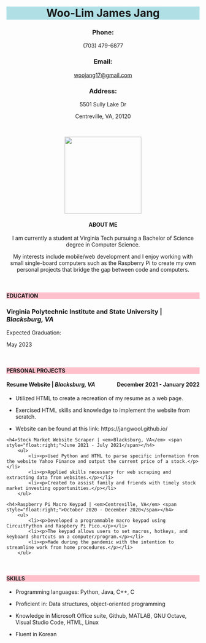 <html lang="en">

<head>
    <meta charset="utf-8">
    <meta name="viewport" content="width=device-width, initial-scale=1.0, maximum-scale=1.0, user-scalable=no">	
    <meta name="author" content="Woo-Lim James Jang">
<title>TITLE</title>
</head>

<body>
<p style="background-image: url('back.jpg');">
<h1 align="center" style="background-color:powderblue;">Woo-Lim James Jang</h1>
    <h3 align="center">Phone:</h3> <p align="center">(703) 479-6877</p>
        <h3 align="center">Email:</h3> <p align="center"><a href="mailto:woojang17@gmail.com">woojang17@gmail.com</a></p>
            <h3 align="center">Address:</h3> <p align="center">5501 Sully Lake Dr</p> <p align="center">Centreville, VA, 20120</p>
                <br>
</p>

<style>
.center {
    display: block;
    margin-left: auto;
    margin-right: auto;
    width: 50%;
    width: 200px;
    height: 200px;
}
</style>

<a href="https://lh3.googleusercontent.com/NN3tDiX_a5E5F2nNyKKoUWntVdjci2KpB1uXs01TpzB5SchbeCEaaHpMakckpd-VWXGyHn4UTolOBH697m0N9t-utWDrfTg0g5aVOkFZjXpBmUlnTY95ljFILBGoWZH7rK-cNFX7DA=s200-p-k?source=screenshot.guru">
    <img src="https://lh3.googleusercontent.com/NN3tDiX_a5E5F2nNyKKoUWntVdjci2KpB1uXs01TpzB5SchbeCEaaHpMakckpd-VWXGyHn4UTolOBH697m0N9t-utWDrfTg0g5aVOkFZjXpBmUlnTY95ljFILBGoWZH7rK-cNFX7DA=s200-p-k" class="center" /> </a>

<h4 align="center">ABOUT ME</h4>
    <p align="center">I am currently a student at Virginia Tech pursuing a Bachelor of Science degree in Computer Science.</p>
            <p align="center">My interests include mobile/web development and I enjoy working with small single-board computers such as the Raspberry Pi
            to create my own personal projects that bridge the gap between code and computers.</p>

<br>
<h4 style="background-color:pink;">EDUCATION</h4>
    <h3>Virginia Polytechnic Institute and State University | <em>Blacksburg, VA</em></h3>
        <p>Expected Graduation:</p>
                <p>May 2023</p>

<br>
<h4 style="background-color:pink;">PERSONAL PROJECTS</h4>
    <h4>Resume Website | <em>Blacksburg, VA</em> <span style="float:right;">December 2021 - January 2022</span></h4>
        <ul>
            <li><p>Utilized HTML to create a recreation of my resume as a web page.</p></li>
            <li><p>Exercised HTML skills and knowledge to implement the website from scratch.</p></li>
            <li><p>Website can be found at this link: https://jangwool.github.io/</p></li>
        </ul>       

    <h4>Stock Market Website Scraper | <em>Blacksburg, VA</em> <span style="float:right;">June 2021 - July 2021</span></h4>
        <ul>
            <li><p>Used Python and HTML to parse specific information from the website Yahoo Finance and output the current price of a stock.</p></li>
            <li><p>Applied skills necessary for web scraping and extracting data from websites.</p></li>
            <li><p>Created to assist family and friends with timely stock market investing opportunities.</p></li>
        </ul>

    <h4>Raspberry Pi Macro Keypad | <em>Centreville, VA</em> <span style="float:right;">October 2020 - December 2020</span></h4>
        <ul>
            <li><p>Developed a programmable macro keypad using CircuitPython and Raspbery Pi Pico.</p></li>
            <li><p>The keypad allows users to set macros, hotkeys, and keyboard shortcuts on a computer/program.</p></li>
            <li><p>Made during the pandemic with the intention to streamline work from home procedures.</p></li>
        </ul>

<br>
<h4 style="background-color:pink;">SKILLS</h4>
    <ul>
        <li><p>Programming languages: Python, Java, C++, C</p></li>
        <li><p>Proficient in: Data structures, object-oriented programming</p></li>
        <li><p>Knowledge in Microsoft Office suite, Github, MATLAB, GNU Octave, Visual Studio Code, HTML, Linux</p></li>
        <li><p>Fluent in Korean</p></li>
    </ul>

</body>
</html>
